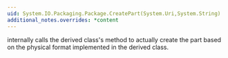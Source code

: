 ```yaml
---
uid: System.IO.Packaging.Package.CreatePart(System.Uri,System.String)
additional_notes.overrides: *content
---
```


<p>
      <xref href="System.IO.Packaging.Package.CreatePart(System.Uri,System.String)"></xref> internally calls the derived class's <xref href="System.IO.Packaging.Package.CreatePartCore(System.Uri,System.String,System.IO.Packaging.CompressionOption)"></xref> method to actually create the part based on the physical format implemented in the derived class.</p>


